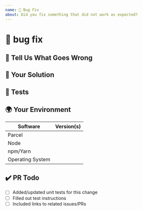 ```yaml
---
name: 🐛 Bug Fix
about: Did you fix something that did not work as expected?
---
```


<!---
Thanks for filing a pull request 😄 ! Before you submit, please read the following:

Search open/closed similar issues and pull requests before submitting since someone might have pushed the same thing before!
-->

# 🐛 bug fix

<!--- Provide the details of the pull request here -->

## 🤔 Tell Us What Goes Wrong

<!--- Tell us what should happen -->

## 💁 Your Solution

<!--- Describe how you fixed the bug -->

## 🔦 Tests

<!--- 
Please provide tests or at least test instructions so we can test for this bug in future releases.
Let us know what we should test to make sure that everything works.
-->

## 🌍 Your Environment

<!--- Include as many relevant details about the environment you experienced the bug in -->

| Software         | Version(s) |
| ---------------- | ---------- |
| Parcel           |
| Node             |
| npm/Yarn         |
| Operating System |

## ✔️ PR Todo

- [ ] Added/updated unit tests for this change
- [ ] Filled out test instructions
- [ ] Included links to related issues/PRs

<!-- Love parcel? Please consider supporting our collective:
👉  https://opencollective.com/parcel/donate -->
